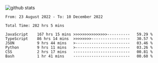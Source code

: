 
![github stats](https://github-readme-stats.vercel.app/api?username=realmahd1&show_icons=true&theme=codeSTACKr&hide_rank=true&count_private=true)

<!--START_SECTION:waka-->

```text
From: 23 August 2022 - To: 10 December 2022

Total Time: 282 hrs 5 mins

JavaScript    167 hrs 15 mins >>>>>>>>>>>>>>>----------   59.29 %
TypeScript    86 hrs 14 mins  >>>>>>>>-----------------   30.57 %
JSON          9 hrs 44 mins   >------------------------   03.46 %
Python        9 hrs 11 mins   >------------------------   03.26 %
CSS           2 hrs 17 mins   -------------------------   00.81 %
Bash          1 hr 41 mins    -------------------------   00.60 %
```

<!--END_SECTION:waka-->

